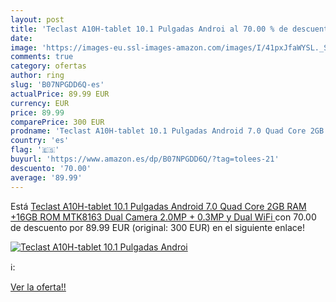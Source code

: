 ```yaml
---
layout: post
title: 'Teclast A10H-tablet 10.1 Pulgadas Androi al 70.00 % de descuento'
date: 
image: 'https://images-eu.ssl-images-amazon.com/images/I/41pxJfaWYSL._SL200_.jpg'
comments: true
category: ofertas
author: ring
slug: 'B07NPGDD6Q-es'
actualPrice: 89.99 EUR
currency: EUR
price: 89.99
comparePrice: 300 EUR
prodname: 'Teclast A10H-tablet 10.1 Pulgadas Android 7.0 Quad Core 2GB RAM +16GB ROM MTK8163  Dual Camera 2.0MP + 0.3MP y Dual WiFi '
country: 'es'
flag: '🇪🇸'
buyurl: 'https://www.amazon.es/dp/B07NPGDD6Q/?tag=tolees-21'
descuento: '70.00'
average: '89.99'
---
```


Está [Teclast A10H-tablet 10.1 Pulgadas Android 7.0 Quad Core 2GB RAM +16GB ROM MTK8163  Dual Camera 2.0MP + 0.3MP y Dual WiFi ](https://www.amazon.es/dp/B07NPGDD6Q/?tag=tolees-21) con 70.00 de descuento por 89.99 EUR (original: 300 EUR) en el siguiente enlace!

[![Teclast A10H-tablet 10.1 Pulgadas Androi](https://images-eu.ssl-images-amazon.com/images/I/41pxJfaWYSL._SL200_.jpg)](https://www.amazon.es/dp/B07NPGDD6Q/?tag=tolees-21)

ℹ️:


[Ver la oferta!!](https://www.amazon.es/dp/B07NPGDD6Q/?tag=tolees-21)
